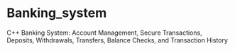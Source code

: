 # Banking_system
C++ Banking System: Account Management, Secure Transactions, Deposits, Withdrawals, Transfers, Balance Checks, and Transaction History
